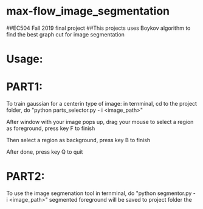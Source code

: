 # max-flow_image_segmentation
##EC504 Fall 2019 final project
##This projects uses Boykov algorithm to find the best graph cut for image segmentation
# Usage:
# PART1:
To train gaussian for a centerin type of image:
in ternminal, cd to the project folder, do "python parts_selector.py - i <image_path>"

After window with your image pops up, drag your mouse to select a region as foreground, press key F to finish

Then select a region as background, press key B to finish

After done, press key Q to quit
# PART2:
To use the image segmenation tool 
in ternminal, do "python segmentor.py - i <image_path>"
segmented foreground will be saved to project folder the
